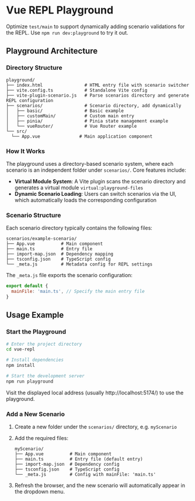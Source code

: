 # Vue REPL Playground

Optimize `test/main` to support dynamically adding scenario validations for the REPL. Use `npm run dev:playground` to try it out.

## Playground Architecture

### Directory Structure

```
playground/
├── index.html                # HTML entry file with scenario switcher
├── vite.config.ts            # Standalone Vite config
├── vite-plugin-scenario.js   # Parse scenarios directory and generate REPL configuration
├── scenarios/                # Scenario directory, add dynamically
│   ├── basic/                # Basic example
│   ├── customMain/           # Custom main entry
│   ├── pinia/                # Pinia state management example
│   └── vueRouter/            # Vue Router example
└── src/
  └── App.vue               # Main application component
```

### How It Works

The playground uses a directory-based scenario system, where each scenario is an independent folder under `scenarios/`. Core features include:

- **Virtual Module System**: A Vite plugin scans the scenario directory and generates a virtual module `virtual:playground-files`
- **Dynamic Scenario Loading**: Users can switch scenarios via the UI, which automatically loads the corresponding configuration

### Scenario Structure

Each scenario directory typically contains the following files:

```
scenarios/example-scenario/
├── App.vue          # Main component
├── main.ts          # Entry file
├── import-map.json  # Dependency mapping
├── tsconfig.json    # TypeScript config
└── _meta.js         # Metadata config for REPL settings
```

The `_meta.js` file exports the scenario configuration:

```javascript
export default {
  mainFile: 'main.ts', // Specify the main entry file
}
```

## Usage Example

### Start the Playground

```bash
# Enter the project directory
cd vue-repl

# Install dependencies
npm install

# Start the development server
npm run playground
```

Visit the displayed local address (usually http://localhost:5174/) to use the playground.

### Add a New Scenario

1. Create a new folder under the `scenarios/` directory, e.g. `myScenario`
2. Add the required files:

   ```
   myScenario/
   ├── App.vue          # Main component
   ├── main.ts          # Entry file (default entry)
   ├── import-map.json  # Dependency config
   ├── tsconfig.json    # TypeScript config
   └── _meta.js         # Config with mainFile: 'main.ts'
   ```

3. Refresh the browser, and the new scenario will automatically appear in the dropdown menu.
